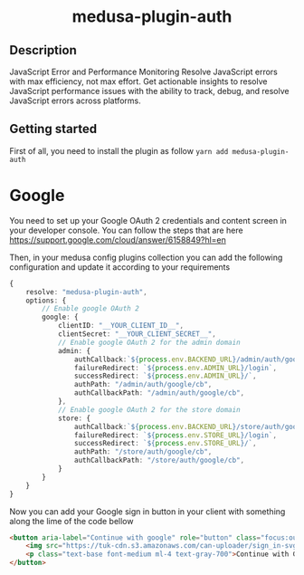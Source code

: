 <h1 align="center">medusa-plugin-auth</h1>

## Description

JavaScript Error and Performance Monitoring
Resolve JavaScript errors with max efficiency, not max effort. Get actionable insights to resolve JavaScript performance issues with the ability to track, debug, and resolve JavaScript errors across platforms.

## Getting started

First of all, you need to install the plugin as follow `yarn add medusa-plugin-auth`

# Google

You need to set up your Google OAuth 2 credentials and content screen in your developer console. You can follow the steps that are here https://support.google.com/cloud/answer/6158849?hl=en

Then, in your medusa config plugins collection you can add the following configuration and update it according to your requirements

```ts
{
    resolve: "medusa-plugin-auth",
    options: {
        // Enable google OAuth 2
        google: {
            clientID: "__YOUR_CLIENT_ID__",
            clientSecret: "__YOUR_CLIENT_SECRET__",
            // Enable google OAuth 2 for the admin domain
            admin: {
                authCallback:`${process.env.BACKEND_URL}/admin/auth/google/cb`, 
                failureRedirect: `${process.env.ADMIN_URL}/login`,
                successRedirect: `${process.env.ADMIN_URL}/`,
                authPath: "/admin/auth/google/cb",
                authCallbackPath: "/admin/auth/google/cb", 
            },
            // Enable google OAuth 2 for the store domain
            store: {
                authCallback:`${process.env.BACKEND_URL}/store/auth/google/cb`, 
                failureRedirect: `${process.env.STORE_URL}/login`,
                successRedirect: `${process.env.STORE_URL}/`,
                authPath: "/store/auth/google/cb",
                authCallbackPath: "/store/auth/google/cb", 
            }
        }
    }
}
```

Now you can add your Google sign in button in your client with something along the lime of the code bellow

```html
<button aria-label="Continue with google" role="button" class="focus:outline-none focus:ring-2 focus:ring-offset-1 focus:ring-gray-700 py-3.5 px-4 border rounded-lg border-gray-700 flex items-center w-full mt-10">
    <img src="https://tuk-cdn.s3.amazonaws.com/can-uploader/sign_in-svg2.svg" alt="google">
    <p class="text-base font-medium ml-4 text-gray-700">Continue with Google</p>
</button>
```